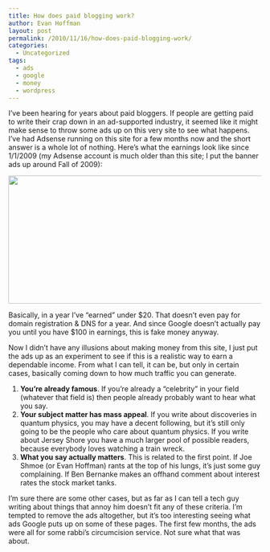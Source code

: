 ```yaml
---
title: How does paid blogging work?
author: Evan Hoffman
layout: post
permalink: /2010/11/16/how-does-paid-blogging-work/
categories:
  - Uncategorized
tags:
  - ads
  - google
  - money
  - wordpress
---
```

I&#8217;ve been hearing for years about paid bloggers. If people are getting paid to write their crap down in an ad-supported industry, it seemed like it might make sense to throw some ads up on this very site to see what happens. I&#8217;ve had Adsense running on this site for a few months now and the short answer is a whole lot of nothing. Here&#8217;s what the earnings look like since 1/1/2009 (my Adsense account is much older than this site; I put the banner ads up around Fall of 2009):

<a href="http://evanhoffman.com/evan/wp-content/uploads/2010/11/adsense.png" onclick="_gaq.push(['_trackEvent', 'outbound-article', 'http://evanhoffman.com/evan/wp-content/uploads/2010/11/adsense.png', '']);" ><img src="http://evanhoffman.com/evan/wp-content/uploads/2010/11/adsense.png" alt="" title="adsense" width="612" height="255" class="aligncenter size-full wp-image-932" /></a>

Basically, in a year I&#8217;ve &#8220;earned&#8221; under $20. That doesn&#8217;t even pay for domain registration &#038; DNS for a year. And since Google doesn&#8217;t actually pay you until you have $100 in earnings, this is fake money anyway.

Now I didn&#8217;t have any illusions about making money from this site, I just put the ads up as an experiment to see if this is a realistic way to earn a dependable income. From what I can tell, it can be, but only in certain cases, basically coming down to how much traffic you can generate.

  1. **You&#8217;re already famous**. If you&#8217;re already a &#8220;celebrity&#8221; in your field (whatever that field is) then people already probably want to hear what you say.
  2. **Your subject matter has mass appeal**. If you write about discoveries in quantum physics, you may have a decent following, but it&#8217;s still only going to be the people who care about quantum physics. If you write about Jersey Shore you have a much larger pool of possible readers, because everybody loves watching a train wreck.
  3. **What you say actually matters**. This is related to the first point. If Joe Shmoe (or Evan Hoffman) rants at the top of his lungs, it&#8217;s just some guy complaining. If Ben Bernanke makes an offhand comment about interest rates the stock market tanks.

I&#8217;m sure there are some other cases, but as far as I can tell a tech guy writing about things that annoy him doesn&#8217;t fit any of these criteria. I&#8217;m tempted to remove the ads altogether, but it&#8217;s too interesting seeing what ads Google puts up on some of these pages. The first few months, the ads were all for some rabbi&#8217;s circumcision service. Not sure what that was about.